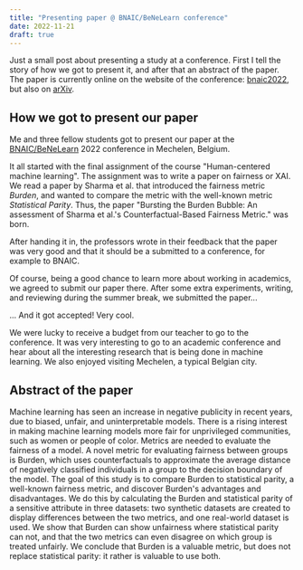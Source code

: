 ```yaml
---
title: "Presenting paper @ BNAIC/BeNeLearn conference"
date: 2022-11-21
draft: true
---
```


Just a small post about presenting a study at a conference. First I tell the
story of how we got to present it, and after that an abstract of the paper. The
paper is currently online on the website of the conference:
[bnaic2022](https://bnaic2022.uantwerpen.be/wp-content/uploads/BNAICBeNeLearn_2022_submission_4430.pdf),
but also on [arXiv](https://arxiv.org/abs/2211.11512).

## How we got to present our paper

Me and three fellow students got to present our paper at the
[BNAIC/BeNeLearn](https://bnaic2022.uantwerpen.be/) 2022 conference in
Mechelen, Belgium.

It all started with the final assignment of the course "Human-centered machine
learning". The assignment was to write a paper on fairness or XAI. We read a
paper by Sharma et al. that introduced the fairness metric *Burden*, and wanted
to compare the metric with the well-known metric *Statistical Parity*. Thus,
the paper "Bursting the Burden Bubble: An assessment of Sharma et al.'s
Counterfactual-Based Fairness Metric." was born.

After handing it in, the professors wrote in their feedback that the paper was
very good and that it should be a submitted to a conference, for example to
BNAIC.

Of course, being a good chance to learn more about working in academics, we
agreed to submit our paper there. After some extra experiments, writing, and
reviewing during the summer break, we submitted the paper...

... And it got accepted! Very cool.

We were lucky to receive a budget from our teacher to go to the
conference. It was very interesting to go to an academic conference and hear
about all the interesting research that is being done in machine learning. We
also enjoyed visiting Mechelen, a typical Belgian city.

## Abstract of the paper

Machine learning has seen an increase in negative publicity in recent years,
due to biased, unfair, and uninterpretable models. There is a rising interest
in making machine learning models more fair for unprivileged communities, such
as women or people of color. Metrics are needed to evaluate the fairness of a
model. A novel metric for evaluating fairness between groups is Burden, which
uses counterfactuals to approximate the average distance of negatively
classified individuals in a group to the decision boundary of the model. The
goal of this study is to compare Burden to statistical parity, a well-known
fairness metric, and discover Burden's advantages and disadvantages. We do this
by calculating the Burden and statistical parity of a sensitive attribute in
three datasets: two synthetic datasets are created to display differences
between the two metrics, and one real-world dataset is used. We show that
Burden can show unfairness where statistical parity can not, and that the two
metrics can even disagree on which group is treated unfairly. We conclude that
Burden is a valuable metric, but does not replace statistical parity: it rather
is valuable to use both.
